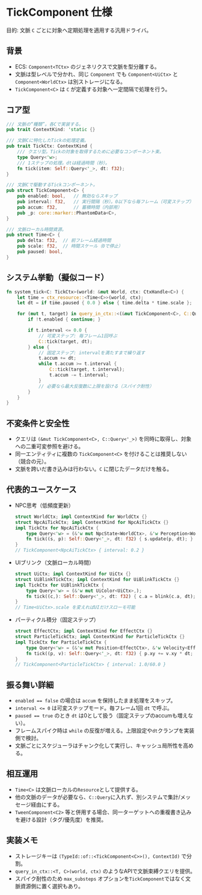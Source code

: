# TickComponent<C> 仕様

目的: 文脈 `C` ごとに対象へ定期処理を適用する汎用ドライバ。

## 背景
- ECS: `Component<TCtx>` のジェネリクスで文脈を型分離する。
- 文脈は型レベルで分かれ、同じ `Component` でも `Component<UiCtx>` と `Component<WorldCtx>` は別ストレージになる。
- `TickComponent<C>` は `C` が定義する対象へ一定間隔で処理を行う。

## コア型

```rust
/// 文脈の“種類”。各Cで実装する。
pub trait ContextKind: 'static {}

/// 文脈Cに特化したTickの処理定義。
pub trait TickCtx: ContextKind {
    /// クエリ型。Tickの対象を取得するために必要なコンポーネント束。
    type Query<'w>;
    /// 1ステップの処理。dtは経過時間（秒）。
    fn tick(item: Self::Query<'_>, dt: f32);
}

/// 文脈Cで駆動するTickコンポーネント。
pub struct TickComponent<C> {
    pub enabled: bool,   // 無効ならスキップ
    pub interval: f32,   // 実行間隔（秒）。0以下なら毎フレーム（可変ステップ）
    pub accum: f32,      // 蓄積時間（内部用）
    pub _p: core::marker::PhantomData<C>,
}

/// 文脈ローカル時間資源。
pub struct Time<C> {
    pub delta: f32,  // 前フレーム経過時間
    pub scale: f32,  // 時間スケール（0で停止）
    pub paused: bool,
}
```

## システム挙動（擬似コード）

```rust
fn system_tick<C: TickCtx>(world: &mut World, ctx: CtxHandle<C>) {
    let time = ctx_resource::<Time<C>>(world, ctx);
    let dt = if time.paused { 0.0 } else { time.delta * time.scale };

    for (mut t, target) in query_in_ctx::<(&mut TickComponent<C>, C::Query<'_>), C>(world, ctx) {
        if !t.enabled { continue; }

        if t.interval <= 0.0 {
            // 可変ステップ: 毎フレーム1回呼ぶ
            C::tick(target, dt);
        } else {
            // 固定ステップ: intervalを満たすまで繰り返す
            t.accum += dt;
            while t.accum >= t.interval {
                C::tick(target, t.interval);
                t.accum -= t.interval;
            }
            // 必要なら最大反復数に上限を設ける（スパイク耐性）
        }
    }
}
```

## 不変条件と安全性
- クエリは `(&mut TickComponent<C>, C::Query<'_>)` を同時に取得し、対象への二重可変参照を避ける。
- 同一エンティティに複数の `TickComponent<C>` を付けることは推奨しない（競合の元）。
- 文脈を跨いだ書き込みは行わない。`C` に閉じたデータだけを触る。

## 代表的ユースケース

- NPC思考（低頻度更新）
  ```rust
  struct WorldCtx; impl ContextKind for WorldCtx {}
  struct NpcAiTickCtx; impl ContextKind for NpcAiTickCtx {}
  impl TickCtx for NpcAiTickCtx {
      type Query<'w> = (&'w mut NpcState<WorldCtx>, &'w Perception<WorldCtx>);
      fn tick((s, p): Self::Query<'_>, dt: f32) { s.update(p, dt); }
  }
  // TickComponent<NpcAiTickCtx> { interval: 0.2 }
  ```

- UIブリンク（文脈ローカル時間）
  ```rust
  struct UiCtx; impl ContextKind for UiCtx {}
  struct UiBlinkTickCtx; impl ContextKind for UiBlinkTickCtx {}
  impl TickCtx for UiBlinkTickCtx {
      type Query<'w> = (&'w mut UiColor<UiCtx>,);
      fn tick((c,): Self::Query<'_>, dt: f32) { c.a = blink(c.a, dt); }
  }
  // Time<UiCtx>.scale を変えればUIだけスローモ可能
  ```

- パーティクル積分（固定ステップ）
  ```rust
  struct EffectCtx; impl ContextKind for EffectCtx {}
  struct ParticleTickCtx; impl ContextKind for ParticleTickCtx {}
  impl TickCtx for ParticleTickCtx {
      type Query<'w> = (&'w mut Position<EffectCtx>, &'w Velocity<EffectCtx>);
      fn tick((p, v): Self::Query<'_>, dt: f32) { p.xy += v.xy * dt; }
  }
  // TickComponent<ParticleTickCtx> { interval: 1.0/60.0 }
  ```

## 振る舞い詳細
- `enabled == false` の場合は `accum` を保持したまま処理をスキップ。
- `interval <= 0` は可変ステップモード。毎フレーム1回 `dt` で呼ぶ。
- `paused == true` のとき `dt` は0として扱う（固定ステップのaccumも増えない）。
- フレームスパイク時は `while` の反復が増える。上限設定や`dt`クランプを実装側で検討。
- 文脈ごとにスケジューラはチャンク化して実行し、キャッシュ局所性を高める。

## 相互運用
- `Time<C>` は文脈ローカルの`Resource`として提供する。
- 他の文脈のデータが必要なら、`C::Query`に入れず、別システムで集計/メッセージ経由にする。
- `TweenComponent<C2>` 等と併用する場合、同一ターゲットへの重複書き込みを避ける設計（タグ/優先度）を推奨。

## 実装メモ
- ストレージキーは `(TypeId::of::<TickComponent<C>>(), ContextId)` で分割。
- `query_in_ctx::<T, C>(world, ctx)` のようなAPIで文脈束縛クエリを提供。
- スパイク耐性のため `max_substeps` オプションを`TickComponent`ではなく文脈資源側に置く選択もあり。


